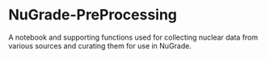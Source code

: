 # NuGrade-PreProcessing
A notebook and supporting functions used for collecting nuclear data from various sources and curating them for use in NuGrade.

